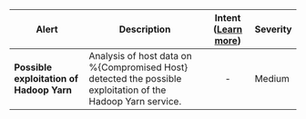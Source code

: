 |Alert|Description|Intent ([Learn more](#intentions))|Severity|
|----|----|:----:|--|
|**Possible exploitation of Hadoop Yarn**|Analysis of host data on %{Compromised Host} detected the possible exploitation of the Hadoop Yarn service.|-|Medium|



